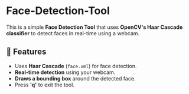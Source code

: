 # Face-Detection-Tool

This is a simple **Face Detection Tool** that uses **OpenCV's Haar Cascade classifier** to detect faces in real-time using a webcam.  

## 🔹 Features  
- Uses **Haar Cascade** (`face.xml`) for face detection.  
- **Real-time detection** using your webcam.  
- **Draws a bounding box** around the detected face.  
- Press **'q'** to exit the tool. 
